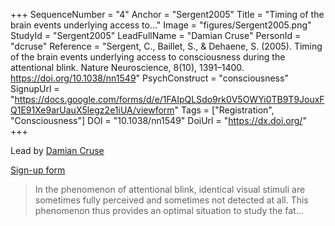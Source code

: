 +++
SequenceNumber = "4"
Anchor = "Sergent2005"
Title = "Timing of the brain events underlying access to..."
Image = "figures/Sergent2005.png"
StudyId = "Sergent2005"
LeadFullName = "Damian Cruse"
PersonId = "dcruse"
Reference = "Sergent, C., Baillet, S., & Dehaene, S. (2005). Timing of the brain events underlying access to consciousness during the attentional blink. Nature Neuroscience, 8(10), 1391–1400. https://doi.org/10.1038/nn1549"
PsychConstruct = "consciousness"
SignupUrl = "https://docs.google.com/forms/d/e/1FAIpQLSdo9rk0V5OWYi0TB9T9JouxFQ1E91Xe9arUauX5legz2e1iUA/viewform"
Tags = ["Registration", "Consciousness"]
DOI = "10.1038/nn1549"
DoiUrl = "https://dx.doi.org/"
+++

Lead by [Damian Cruse](/people/#dcruse)

[Sign-up form](https://docs.google.com/forms/d/e/1FAIpQLSdo9rk0V5OWYi0TB9T9JouxFQ1E91Xe9arUauX5legz2e1iUA/viewform)


> In the phenomenon of attentional blink, identical visual stimuli are sometimes fully perceived and sometimes not detected at all. This phenomenon thus provides an optimal situation to study the fat...